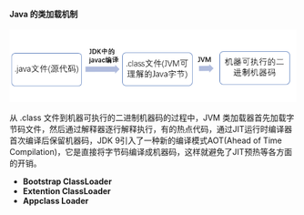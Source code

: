 #### Java 的类加载机制

![1570671735168](../images/1570671735168.png)

从 .class 文件到机器可执行的二进制机器码的过程中，JVM 类加载器首先加载字节码文件，然后通过解释器逐行解释执行，有的热点代码，通过JIT运行时编译器首次编译后保留机器码，JDK 9引入了一种新的编译模式AOT(Ahead of Time Compilation)，它是直接将字节码编译成机器码，这样就避免了JIT预热等各方面的开销。

- **Bootstrap ClassLoader**
- **Extention ClassLoader**
- **Appclass Loader**


